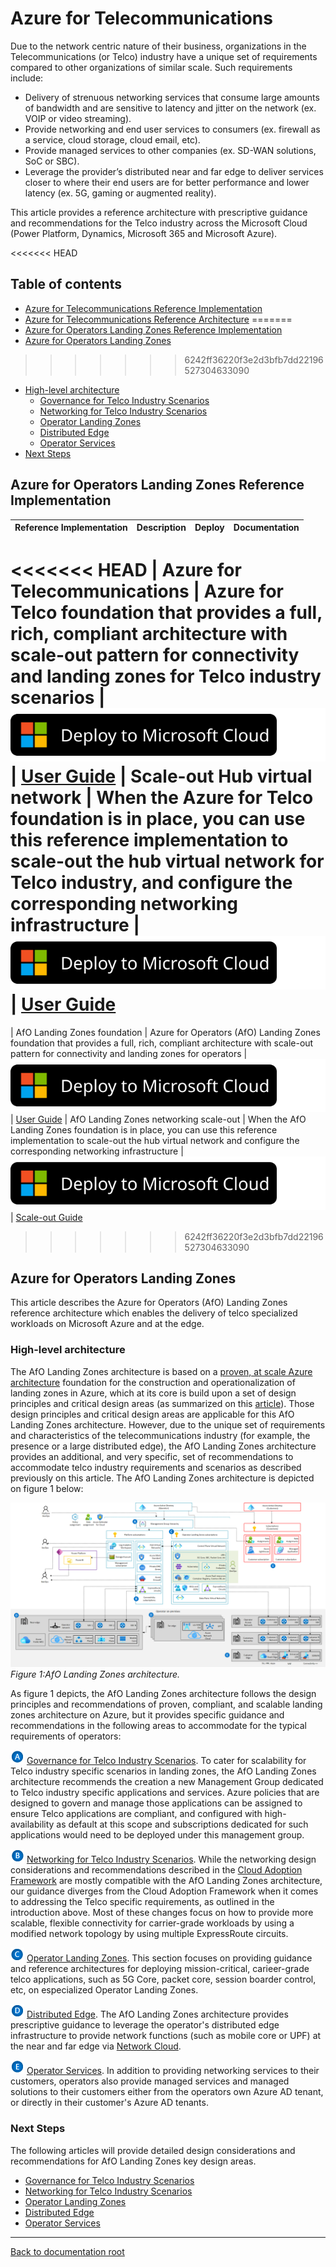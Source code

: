 # Azure for Telecommunications

Due to the network centric nature of their business, organizations in the Telecommunications (or Telco) industry have a unique set of requirements compared to other organizations of similar scale. Such requirements include:

* Delivery of strenuous networking services that consume large amounts of bandwidth and are sensitive to latency and jitter on the network (ex. VOIP or video streaming).
* Provide networking and end user services to consumers (ex. firewall as a service, cloud storage, cloud email, etc).
* Provide managed services to other companies (ex. SD-WAN solutions, SoC or SBC).
* Leverage the provider’s distributed near and far edge to deliver services closer to where their end users are for better performance and lower latency (ex. 5G, gaming or augmented reality).

This article provides a reference architecture with prescriptive guidance and recommendations for the Telco industry across the Microsoft Cloud (Power Platform, Dynamics, Microsoft 365 and Microsoft Azure).

<<<<<<< HEAD
## Table of contents

* [Azure for Telecommunications Reference Implementation](#azure-for-telecommunications-reference-implementation)
* [Azure for Telecommunications Reference Architecture](#azure-for-telecommunications-reference-architecture)
=======
* [Azure for Operators Landing Zones Reference Implementation](#azure-for-operators-landing-zones-reference-implementation)
* [Azure for Operators Landing Zones](#azure-for-operators-landing-zones)
>>>>>>> 6242ff36220f3e2d3bfb7dd22196527304633090
* [High-level architecture](#high-level-architecture)
  * [Governance for Telco Industry Scenarios](#letter-a)
  * [Networking for Telco Industry Scenarios](#letter-b)
  * [Operator Landing Zones](#letter-c)
  * [Distributed Edge](#letter-d)
  * [Operator Services](#letter-e)
* [Next Steps](#next-steps)

## Azure for Operators Landing Zones Reference Implementation

| Reference Implementation | Description | Deploy | Documentation
|:----------------------|:------------|--------|--------------|
<<<<<<< HEAD
| Azure for Telecommunications | Azure for Telco foundation that provides a full, rich, compliant architecture with scale-out pattern for connectivity and landing zones for Telco industry scenarios |[![Deploy To Microsoft Cloud](../docs/deploytomicrosoftcloud.svg)](https://aka.ms/afoRI) | [User Guide](./referenceImplementation/readme.md)
| Scale-out Hub virtual network | When the Azure for Telco foundation is in place, you can use this reference implementation to scale-out the hub virtual network for Telco industry, and configure the corresponding networking infrastructure |[![Deploy To Microsoft Cloud](../docs/deploytomicrosoftcloud.svg)](https://aka.ms/afoScaleOut) | [User Guide](./solutions/nwScaleOut/readme.md)
=======
| AfO Landing Zones foundation | Azure for Operators (AfO) Landing Zones foundation that provides a full, rich, compliant architecture with scale-out pattern for connectivity and landing zones for operators |[![Deploy To Microsoft Cloud](../docs/deploytomicrosoftcloud.svg)](https://aka.ms/afoRI) | [User Guide](./referenceImplementation/readme.md)
| AfO Landing Zones networking scale-out | When the AfO Landing Zones foundation is in place, you can use this reference implementation to scale-out the hub virtual network and configure the corresponding networking infrastructure |[![Deploy To Microsoft Cloud](../docs/deploytomicrosoftcloud.svg)](https://aka.ms/afoScaleOut) | [Scale-out Guide](./referenceImplementation/readme.md)
>>>>>>> 6242ff36220f3e2d3bfb7dd22196527304633090

## Azure for Operators Landing Zones

This article describes the Azure for Operators (AfO) Landing Zones reference architecture which enables the delivery of telco specialized workloads on Microsoft Azure and at the edge.

### High-level architecture

The AfO Landing Zones architecture is based on a [proven, at scale Azure architecture](https://docs.microsoft.com/azure/cloud-adoption-framework/ready/enterprise-scale/architecture) foundation for the construction and operationalization of landing zones in Azure, which at its core is build upon a set of design principles and critical design areas (as summarized on this [article](../foundations/azure/README.md)). Those design principles and critical design areas are applicable for this AfO Landing Zones architecture. However, due to the unique set of requirements and characteristics of the telecommunications industry (for example, the presence or a large distributed edge), the AfO Landing Zones architecture provides an additional, and very specific, set of recommendations to accommodate telco industry requirements and scenarios as described previously on this article. The AfO Landing Zones architecture is depicted on figure 1 below:

![AfO Landing Zones architecture](./docs/telco-industry-reference-architecture.png)
_Figure 1:AfO Landing Zones architecture._

As figure 1 depicts, the AfO Landing Zones architecture follows the design principles and recommendations of proven, compliant, and scalable landing zones architecture on Azure, but it provides specific guidance and recommendations in the following areas to accommodate for the typical requirements of operators:

<a id="letter-a"></a>![The letter A](./docs/a.png) [Governance for Telco Industry Scenarios](./docs/telco-governance.md). To cater for scalability for Telco industry specific scenarios in landing zones, the AfO Landing Zones architecture recommends the creation a new Management Group dedicated to Telco industry specific applications and services. Azure policies that are designed to govern and manage those applications can be assigned to ensure Telco applications are compliant, and configured with high-availability as default at this scope and subscriptions dedicated for such applications would need to be deployed under this management group.

<a id="letter-b"></a>![The letter B](./docs/b.png) [Networking for Telco Industry Scenarios](./docs/telco-networking.md). While the networking design considerations and recommendations described in the [Cloud Adoption Framework](https://docs.microsoft.com/azure/cloud-adoption-framework/ready/enterprise-scale/architecture) are mostly compatible with the AfO Landing Zones architecture, our guidance diverges from the Cloud Adoption Framework when it comes to addressing the Telco specific requirements, as outlined in the introduction above. Most of these changes focus on how to provide more scalable, flexible connectivity for carrier-grade workloads by using a modified network topology by using multiple ExpressRoute circuits.

<a id="letter-c"></a>![The letter C](./docs/c.png) [Operator Landing Zones](./docs/operator-landing-zones.md). This section focuses on providing guidance and reference architectures for deploying mission-critical, carieer-grade telco applications, such as 5G Core, packet core, session boarder control, etc, on especialized Operator Landing Zones.

<a id="letter-d"></a>![The letter D](./docs/d.png) [Distributed Edge](./docs/telco-edge.md). The AfO Landing Zones architecture provides prescriptive guidance to leverage the operator's distributed edge infrastructure to provide network functions (such as mobile core or UPF) at the near and far edge via [Network Cloud](https://azure.microsoft.com/blog/improving-the-cloud-for-telcos-updates-of-microsoft-s-acquisition-of-att-s-network-cloud/).

<a id="letter-e"></a>![The letter E](./docs/e.png) [Operator Services](./solutions/mgmtOptions/readme.md). In addition to providing networking services to their customers, operators also provide managed services and managed solutions to their customers either from the operators own Azure AD tenant, or directly in their customer's Azure AD tenants.

### Next Steps
The following articles will provide detailed design considerations and recommendations for AfO Landing Zones key design areas.

* [Governance for Telco Industry Scenarios](./docs/telco-governance.md)
* [Networking for Telco Industry Scenarios](./docs/telco-networking.md)
* [Operator Landing Zones](./docs/operator-landing-zones.md)
* [Distributed Edge](./docs/telco-edge.md)
* [Operator Services](./solutions/mgmtOptions/readme.md)

---

[Back to documentation root](../README.md)